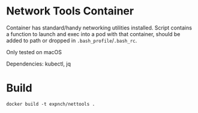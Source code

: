 # Network Tools Container

Container has standard/handy networking utilities installed.  Script contains a function to launch and exec into a pod with that container, should be added to path or dropped in `.bash_profile`/`.bash_rc`.

Only tested on macOS

Dependencies: kubectl, jq

# Build

`docker build -t expnch/nettools .`
